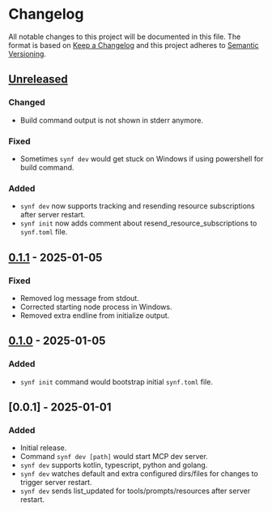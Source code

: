 # Changelog

All notable changes to this project will be documented in this file.
The format is based on [Keep a Changelog](http://keepachangelog.com/)
and this project adheres to [Semantic Versioning](http://semver.org/).

<!-- next-header -->

## [Unreleased]

### Changed

- Build command output is not shown in stderr anymore.

### Fixed

- Sometimes `synf dev` would get stuck on Windows if using powershell for build command.

### Added

- `synf dev` now supports tracking and resending resource subscriptions after server restart.
- `synf init` now adds comment about resend_resource_subscriptions to `synf.toml` file.

## [0.1.1] - 2025-01-05

### Fixed

- Removed log message from stdout.
- Corrected starting node process in Windows.
- Removed extra endline from initialize output.

## [0.1.0] - 2025-01-05

### Added

- `synf init` command would bootstrap initial `synf.toml` file.

## [0.0.1] - 2025-01-01

### Added

- Initial release.
- Command `synf dev [path]` would start MCP dev server.
- `synf dev` supports kotlin, typescript, python and golang.
- `synf dev` watches default and extra configured dirs/files for changes to trigger server restart. 
- `synf dev` sends list_updated for tools/prompts/resources after server restart.

<!-- next-url -->
[Unreleased]: https://github.com/strowk/synf/compare/v0.1.1...HEAD
[0.1.1]: https://github.com/strowk/synf/compare/v0.1.0...v0.1.1
[0.1.0]: https://github.com/strowk/synf/compare/v0.0.1...v0.1.0
[0.1.0]: https://github.com/strowk/synf/releases/tag/v0.1.0
